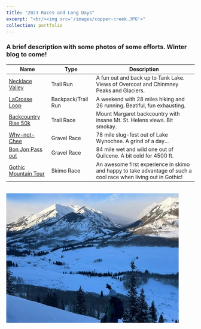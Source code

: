```yaml
---
title: "2023 Races and Long Days"
excerpt: "<br/><img src='/images/copper-creek.JPG'>"
collection: portfolio
---
```


### A brief description with some photos of some efforts. Winter blog to come!

| Name                         | Type                 |  Description                                                                            |
| --------                     | ------               | ------------------------------------------------------------                            |
| [Necklace Valley](#)         |  Trail Run           | A fun out and back up to Tank Lake. Views of Overcoat and Chinmney Peaks and Glaciers.  |
| [LaCrosse Loop](#)           |  Backpack/Trail Run  | A weekend with 28 miles hiking and 26 running. Beatiful, fun exhausting.                |
| [Backcountry Rise 50k](#)    | Trail Race           | Mount Margaret backcountry with insane Mt. St. Helens views. Bit smokay.                |
| [Why-not-Chee](#)            |  Gravel Race         | 78 mile slug-fest out of Lake Wynochee. A grind of a day...                             |
| [Bon Jon Pass out](#)        |  Gravel Race         | 84 mile wet and wild one out of Quilcene. A bit cold for 4500 ft.                       |
| [Gothic Mountain Tour](#)    | Skimo Race           | An awesome first experience in skimo and happy to take advantage of such a cool race when living out in Gothic!                          |

<br/><img src='/images/copper-creek.JPG'>